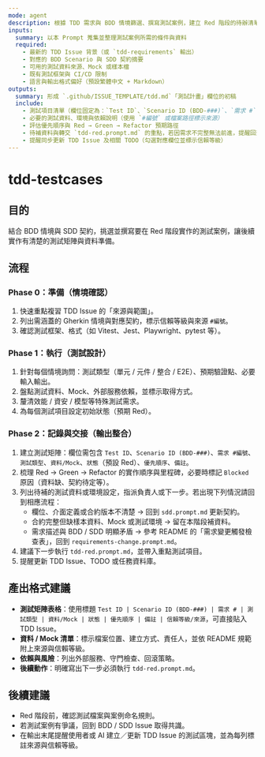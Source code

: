 ```yaml
---
mode: agent
description: 根據 TDD 需求與 BDD 情境篩選、撰寫測試案例，建立 Red 階段的待辦清單
inputs:
  summary: 以本 Prompt 蒐集並整理測試案例所需的條件與資料
  required:
    - 最新的 TDD Issue 背景（或 `tdd-requirements` 輸出）
    - 對應的 BDD Scenario 與 SDD 契約摘要
    - 可用的測試資料來源、Mock 或樣本檔
    - 既有測試框架與 CI/CD 限制
    - 語言與輸出格式偏好（預設繁體中文 + Markdown）
outputs:
  summary: 形成 `.github/ISSUE_TEMPLATE/tdd.md`「測試計畫」欄位的初稿
  include:
    - 測試項目清單（欄位固定為：`Test ID`、`Scenario ID (BDD-###)`、`需求 #`、`測試類型`、`資料/Mock`、`狀態`、`優先順序`、`備註`，每列附來源與信賴等級）
    - 必要的測試資料、環境與依賴說明（使用 `#編號` 或檔案路徑標示來源）
    - 評估優先順序與 Red → Green → Refactor 預期路徑
    - 待補資料與轉交 `tdd-red.prompt.md` 的重點，若因需求不完整無法前進，提醒回到 `requirements-change`
    - 提醒同步更新 TDD Issue 及相關 TODO（勾選對應欄位並標示信賴等級）
---
```


# tdd-testcases

## 目的

結合 BDD 情境與 SDD 契約，挑選並撰寫要在 Red 階段實作的測試案例，讓後續實作有清楚的測試矩陣與資料準備。

## 流程

### Phase 0：準備（情境確認）
1. 快速重點複習 TDD Issue 的「來源與範圍」。
2. 列出需涵蓋的 Gherkin 情境與對應契約，標示信賴等級與來源 `#編號`。
3. 確認測試框架、格式（如 Vitest、Jest、Playwright、pytest 等）。

### Phase 1：執行（測試設計）
1. 針對每個情境詢問：測試類型（單元 / 元件 / 整合 / E2E）、預期驗證點、必要輸入輸出。
2. 盤點測試資料、Mock、外部服務依賴，並標示取得方式。
3. 釐清效能 / 資安 / 模型等特殊測試需求。
4. 為每個測試項目設定初始狀態（預期 Red）。

### Phase 2：記錄與交接（輸出整合）
1. 建立測試矩陣：欄位需包含 `Test ID`、`Scenario ID (BDD-###)`、`需求 #編號`、`測試類型`、`資料/Mock`、`狀態`（預設 Red）、`優先順序`、`備註`。
2. 梳理 Red → Green → Refactor 的實作順序與里程碑，必要時標記 `Blocked` 原因（資料缺、契約待定等）。
3. 列出待補的測試資料或環境設定，指派負責人或下一步。若出現下列情況請回到相應流程：
   - 欄位、介面定義或合約版本不清楚 → 回到 `sdd.prompt.md` 更新契約。
   - 合約完整但缺樣本資料、Mock 或測試環境 → 留在本階段補資料。
   - 需求描述與 BDD / SDD 明顯矛盾 → 參考 README 的「需求變更觸發檢查表」，回到 `requirements-change.prompt.md`。
4. 建議下一步執行 `tdd-red.prompt.md`，並帶入重點測試項目。
5. 提醒更新 TDD Issue、TODO 或任務資料庫。

## 產出格式建議

- **測試矩陣表格**：使用標題 `Test ID | Scenario ID (BDD-###) | 需求 # | 測試類型 | 資料/Mock | 狀態 | 優先順序 | 備註 | 信賴等級/來源`，可直接貼入 TDD Issue。
- **資料 / Mock 清單**：標示檔案位置、建立方式、責任人，並依 README 規範附上來源與信賴等級。
- **依賴與風險**：列出外部服務、守門檢查、回滾策略。
- **後續動作**：明確寫出下一步必須執行 `tdd-red.prompt.md`。

## 後續建議

- Red 階段前，確認測試檔案與案例命名規則。
- 若測試案例有爭議，回到 BDD / SDD Issue 取得共識。
- 在輸出末尾提醒使用者或 AI 建立／更新 TDD Issue 的測試區塊，並為每列標註來源與信賴等級。
